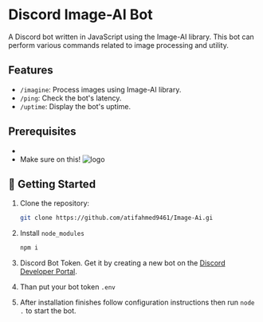 # Discord Image-AI Bot

A Discord bot written in JavaScript using the Image-AI library. This bot can perform various commands related to image processing and utility.

## Features

- `/imagine`: Process images using Image-AI library.
- `/ping`: Check the bot's latency.
- `/uptime`: Display the bot's uptime.

## Prerequisites

- 
- Make sure on this!
  ![logo](https://media.discordapp.net/attachments/1090286019435319309/1198621715161436200/Screenshot_2024-01-21_193324.png?ex=65bf9276&is=65ad1d76&hm=a4e7a00d837a79cc3615bff84d1141e04298f722150b37a8523397d72d5dcb56&=&format=webp&quality=lossless&width=819&height=324)

## 🚀 Getting Started

1. Clone the repository:

   ```bash
   git clone https://github.com/atifahmed9461/Image-Ai.gi

2. Install `node_modules`

   ```bash
   npm i

3. Discord Bot Token. Get it by creating a new bot on the [Discord Developer Portal](https://discord.com/developers/applications).
  
4. Than put your bot token `.env`

5. After installation finishes follow configuration instructions then run `node .` to start the bot.
